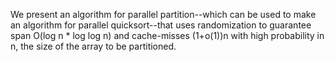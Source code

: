 We present an algorithm for parallel partition--which can be used to make an algorithm for parallel quicksort--that uses randomization to guarantee span O(log n * log log n) and cache-misses (1+o(1))n with high probability in n, the size of the array to be partitioned.

